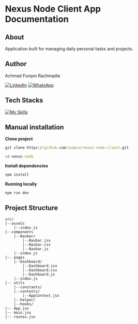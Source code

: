 # Nexus Node Client App Documentation

## About

Application built for managing daily personal tasks and projects.

## Author

Achmad Furqon Rachmadie

[![LinkedIn](https://img.shields.io/badge/linkedin-%230077B5.svg?style=for-the-badge&logo=linkedin&logoColor=white)](https://www.linkedin.com/in/achmadfrachmadie/)
[![WhatsApp](https://img.shields.io/badge/WhatsApp-25D366?style=for-the-badge&logo=whatsapp&logoColor=white)](https://wa.me/+6285755803320)

## Tech Stacks

[![My Skills](https://skillicons.dev/icons?i=react,tailwind,remix,vite)](https://skillicons.dev)

## Manual installation

**Clone project**

```cmd
git clone https://github.com/uuqkun/nexus-node-client.git
```

```cmd
cd nexus-node
```

**Install dependencies**
```cmd
npm install
```

**Running locally**
```cmd
npm run dev
```

## Project Structure
```
src/
|--assets
    |--index.js
|--components
    |--Navbar/
        |--Navbar.jsx
        |--Navbar.css
        |--Navbar.js
    |--index.js
|-- pages
    |--Dashboard/
        |--Dashboard.jsx
        |--Dashboard.css
        |--Dashboard.js
    |--index.js
|-- utils
    |--constants/
    |--contexts/  
        |--AppContext.jsx
    |--helper/
    |--hooks/
|-- App.jsx
|-- main.jsx
|-- routes.jsx
```